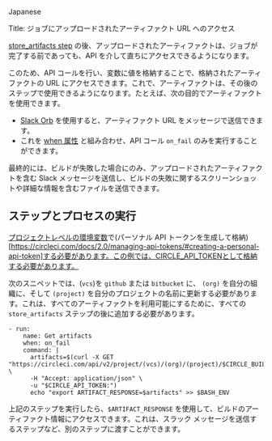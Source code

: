 Japanese

Title: ジョブにアップロードされたアーティファクト URL へのアクセス

[store_artifacts step](https://circleci.com/docs/2.0/configuration-reference/#store_artifacts) の後、アップロードされたアーティファクトは、ジョブが完了する前であっても、API を介して直ちにアクセスできるようになります。

このため、API コールを行い、変数に値を格納することで、格納されたアーティファクトの URL にアクセスできます。これで、アーティファクトは、その後のステップで使用できるようになります。たとえば、次の目的でアーティファクトを使用できます。

- [Slack Orb](https://circleci.com/orbs/registry/orb/circleci/slack) を使用すると、アーティファクト URL をメッセージで送信できます。
- これを [when 属性](https://circleci.com/docs/2.0/configuration-reference/#the-when-attribute) と組み合わせ、API コール `on_fail` のみを実行することができます。

最終的には、ビルドが失敗した場合にのみ、アップロードされたアーティファクトを含む Slack メッセージを送信し、ビルドの失敗に関するスクリーンショットや詳細な情報を含むファイルを送信できます。

## ステップとプロセスの実行

[プロジェクトレベルの環境変数](https://circleci.com/docs/2.0/env-vars/#setting-an-environment-variable-in-a-project)で(パーソナル API トークンを生成して格納)[https://circleci.com/docs/2.0/managing-api-tokens/#creating-a-personal-api-token]する必要があります。この例では、CIRCLE_API_TOKENとして格納する必要があります。

次のスニペットでは、(`vcs`)を `github` または `bitbucket` に、 `(org)` を自分の組織に、そして `(project)` を自分のプロジェクトの名前に更新する必要があります。これは、すべてのアーティファクトを利用可能にするために、すべての `store_artifacts` ステップの後に追加する必要があります。

```
- run:
    name: Get artifacts
    when: on_fail
    command: |
      artifacts=$(curl -X GET "https://circleci.com/api/v2/project/(vcs)/(org)/(project)/$CIRCLE_BUILD_NUM/artifacts" \
      -H "Accept: application/json" \
      -u "$CIRCLE_API_TOKEN:")
      echo "export ARTIFACT_RESPONSE=$artifacts" >> $BASH_ENV
```

上記のステップを実行したら、`$ARTIFACT_RESPONSE` を使用して、ビルドのアーティファクト情報にアクセスできます。これは、スラック メッセージを送信するステップなど、別のステップに渡すことができます。


